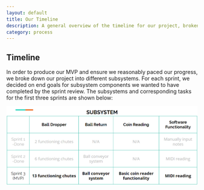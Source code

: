 ```yaml
---
layout: default
title: Our Timeline
description: A general overview of the timeline for our project, broken down into sprints.
category: process
---
```


## Timeline

In order to produce our MVP and ensure we reasonably paced our progress, we broke down our project into different subsystems. For each sprint, we decided on end goals for subsystem components we wanted to have completed by the sprint review. The subsystems and corresponding tasks for the first three sprints are shown below:

![Timeline](media/timeline.png)
